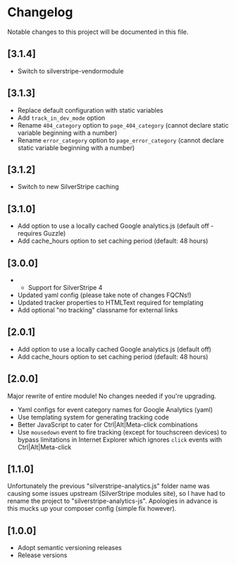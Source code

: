 # Changelog

Notable changes to this project will be documented in this file.

## [3.1.4]

- Switch to silverstripe-vendormodule


## [3.1.3]

- Replace default configuration with static variables
- Add `track_in_dev_mode` option
- Rename `404_category` option to `page_404_category` (cannot declare static variable beginning with a number)
- Rename `error_category` option to `page_error_category` (cannot declare static variable beginning with a number)


## [3.1.2]

- Switch to new SilverStripe caching


## [3.1.0]

- Add option to use a locally cached Google analytics.js (default off - requires Guzzle)
- Add cache_hours option to set caching period (default: 48 hours)


## [3.0.0]

- - Support for SilverStripe 4
- Updated yaml config (please take note of changes FQCNs!)
- Updated tracker properties to HTMLText required for templating
- Add optional "no tracking" classname for external links


## [2.0.1]

- Add option to use a locally cached Google analytics.js (default off)
- Add cache_hours option to set caching period (default: 48 hours)


## [2.0.0]

Major rewrite of entire module! No changes needed if you're upgrading.

- Yaml configs for event category names for Google Analytics (yaml)
- Use templating system for generating tracking code
- Better JavaScript to cater for Ctrl|Alt|Meta-click combinations
- Use `mousedown` event to fire tracking (except for touchscreen devices) to bypass limitations in Internet Explorer which ignores `click` events with Ctrl|Alt|Meta-click


## [1.1.0]

Unfortunately the previous "silverstripe-analytics.js" folder name was causing some issues upstream (SilverStripe modules site), so I have had to rename the project to "silverstripe-analytics-js". Apologies in advance is this mucks up your composer config (simple fix however).


## [1.0.0]

- Adopt semantic versioning releases
- Release versions
